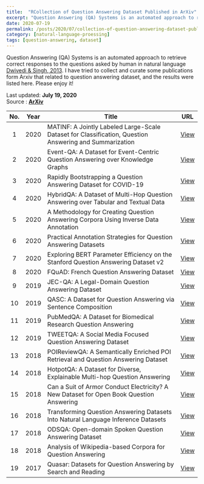 ```yaml
---
title:  "RCollection of Question Answering Dataset Published in ArXiv"
excerpt: "Question Answering (QA) Systems is an automated approach to retrieve correct responses to the questions asked by human in natural language.  I have tried to collect and curate some publications form Arxiv that related to question answering dataset, and the results were listed here. Please enjoy it!"
date: 2020-07-19
permalink: /posts/2020/07/collection-of-question-answering-dataset-published-in-arxiv
category: [natural-language-proessing]
tags: [question-answering, dataset]
---
```


Question Answering (QA) Systems is an automated approach to retrieve correct responses to the questions asked by human in natural language [Dwivedi & Singh, 2013](https://doi.org/10.1016/j.protcy.2013.12.378).  I have tried to collect and curate some publications form Arxiv that related to question answering dataset, and the results were listed here. Please enjoy it!

Last updated: **July 19, 2020** <br />
Source      : [**ArXiv**](https://arxiv.org/)

|No.| Year  |  Title | URL      |
|:-:| :---: | ------ | :------: |
|1|2020|MATINF: A Jointly Labeled Large-Scale Dataset for Classification, Question Answering and Summarization| [View](https://arxiv.org/abs/2004.12302) |
|2|2020|Event-QA: A Dataset for Event-Centric Question Answering over Knowledge Graphs| [View](https://arxiv.org/abs/2004.11861) |
|3|2020|Rapidly Bootstrapping a Question Answering Dataset for COVID-19| [View](https://arxiv.org/abs/2004.11339) |
|4|2020|HybridQA: A Dataset of Multi-Hop Question Answering over Tabular and Textual Data| [View](https://arxiv.org/abs/2004.07347) |
|5|2020|A Methodology for Creating Question Answering Corpora Using Inverse Data Annotation| [View](https://arxiv.org/abs/2004.07633) |
|6|2020|Practical Annotation Strategies for Question Answering Datasets| [View](https://arxiv.org/abs/2003.03235) |
|7|2020|Exploring BERT Parameter Efficiency on the Stanford Question Answering Dataset v2| [View](https://arxiv.org/abs/2002.10670) |
|8|2020|FQuAD: French Question Answering Dataset| [View](https://arxiv.org/abs/2002.06071) |
|9|2019|JEC-QA: A Legal-Domain Question Answering Dataset| [View](https://arxiv.org/abs/1911.12011) |
|10|2019|QASC: A Dataset for Question Answering via Sentence Composition| [View](https://arxiv.org/abs/1910.11473) |
|11|2019|PubMedQA: A Dataset for Biomedical Research Question Answering| [View](https://arxiv.org/abs/1909.06146) |
|12|2019|TWEETQA: A Social Media Focused Question Answering Dataset| [View](https://arxiv.org/abs/1907.06292) |
|13|2018|POIReviewQA: A Semantically Enriched POI Retrieval and Question Answering Dataset| [View](https://arxiv.org/abs/1810.02802) |
|14|2018|HotpotQA: A Dataset for Diverse, Explainable Multi-hop Question Answering| [View](https://arxiv.org/abs/1809.09600) |
|15|2018|Can a Suit of Armor Conduct Electricity? A New Dataset for Open Book Question Answering| [View](https://arxiv.org/abs/1809.02789) |
|16|2018|Transforming Question Answering Datasets Into Natural Language Inference Datasets| [View](https://arxiv.org/abs/1809.02922) |
|17|2018|ODSQA: Open-domain Spoken Question Answering Dataset| [View](https://arxiv.org/abs/1808.02280) |
|18|2018|Analysis of Wikipedia-based Corpora for Question Answering| [View](https://arxiv.org/abs/1801.02073) |
|19|2017|Quasar: Datasets for Question Answering by Search and Reading| [View](https://arxiv.org/abs/1707.03904) |
